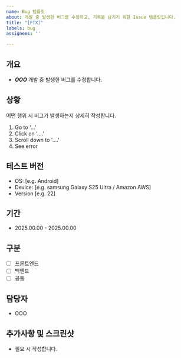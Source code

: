 ```yaml
---
name: Bug 템플릿
about: 개발 중 발생한 버그를 수정하고, 기록을 남기기 위한 Issue 템플릿입니다.
title: "[FIX]"
labels: bug
assignees: ''

---
```


## 개요
- ***OOO*** 개발 중 발생한 버그를 수정합니다.

## 상황
어떤 행위 시 버그가 발생하는지 상세히 작성합니다.
1. Go to '...'
2. Click on '....'
3. Scroll down to '....'
4. See error

## 테스트 버전
 - OS: [e.g. Android]
 - Device: [e.g. samsung Galaxy S25 Ultra / Amazon AWS]
 - Version [e.g. 22]

## 기간
- 2025.00.00 - 2025.00.00

## 구분
- [ ] 프론트엔드
- [ ] 백엔드
- [ ] 공통

## 담당자
- OOO

## 추가사항 및 스크린샷
- 필요 시 작성합니다.
